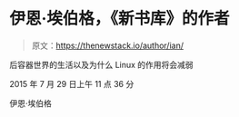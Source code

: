 # 伊恩·埃伯格，《新书库》的作者

> 原文：<https://thenewstack.io/author/ian/>

后容器世界的生活以及为什么 Linux 的作用将会减弱

2015 年 7 月 29 日上午 11 点 36 分

伊恩·埃伯格